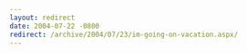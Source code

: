 ```yaml
---
layout: redirect
date: 2004-07-22 -0800
redirect: /archive/2004/07/23/im-going-on-vacation.aspx/
---
```

